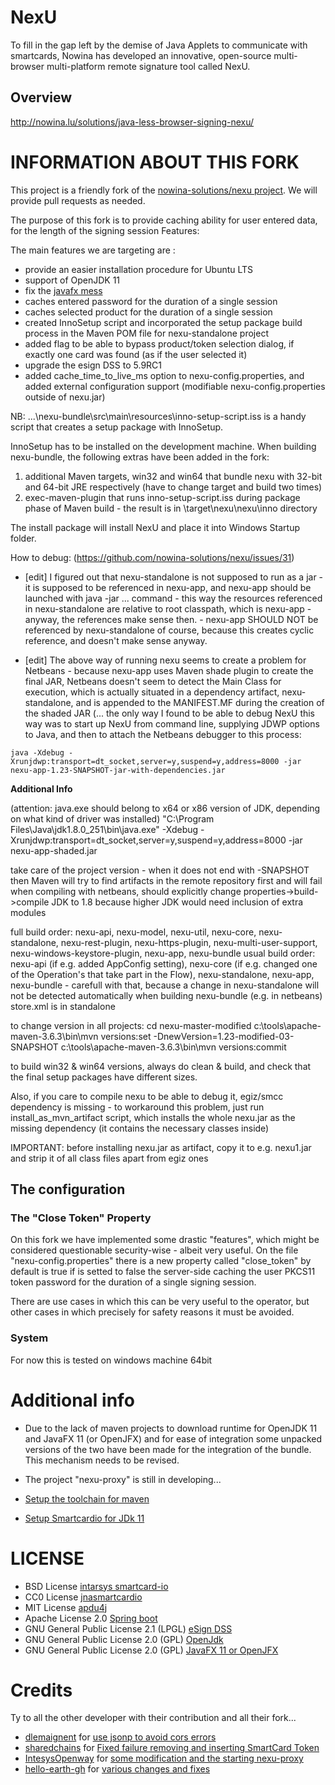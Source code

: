 # NexU

To fill in the gap left by the demise of Java Applets to communicate with smartcards, 
Nowina has developed an innovative, open-source multi-browser multi-platform remote 
signature tool called NexU.

## Overview 

http://nowina.lu/solutions/java-less-browser-signing-nexu/

# INFORMATION ABOUT THIS FORK

This project is a friendly fork of the [nowina-solutions/nexu project](https://github.com/nowina-solutions/nexu). We will provide pull requests as needed.

The purpose of this fork is to provide caching ability for user entered data, for the length of the signing session
Features:

The main features we are targeting are :

* provide an easier installation procedure for Ubuntu LTS
* support of OpenJDK 11
* fix the [javafx mess](https://stackoverflow.com/questions/18547362/javafx-and-openjdk)
* caches entered password for the duration of a single session
* caches selected product for the duration of a single session
* created InnoSetup script and incorporated the setup package build process in the Maven POM file for nexu-standalone project
* added flag to be able to bypass product/token selection dialog, if exactly one card was found (as if the user selected it)
* upgrade the esign DSS to 5.9RC1
* added cache_time_to_live_ms option to nexu-config.properties, and added external configuration support (modifiable nexu-config.properties outside of nexu.jar)

NB: ...\nexu-bundle\src\main\resources\inno-setup-script.iss is a handy script that creates a setup package with InnoSetup.

InnoSetup has to be installed on the development machine. When building nexu-bundle, the following extras have been added in the fork:

1) additional Maven targets, win32 and win64 that bundle nexu with 32-bit and 64-bit JRE respectively (have to change target and build two times)
2) exec-maven-plugin that runs inno-setup-script.iss during package phase of Maven build - the result is in \target\nexu\nexu\inno directory

The install package will install NexU and place it into Windows Startup folder.

How to debug: (https://github.com/nowina-solutions/nexu/issues/31)

- [edit] I figured out that nexu-standalone is not supposed to run as a jar - it is supposed to be referenced in nexu-app, and nexu-app should be launched with java -jar ... command - this way the resources referenced in nexu-standalone are relative to root classpath, which is nexu-app - anyway, the references make sense then. - nexu-app SHOULD NOT be referenced by nexu-standalone of course, because this creates cyclic reference, and doesn't make sense anyway.

- [edit] The above way of running nexu seems to create a problem for Netbeans - because nexu-app uses Maven shade plugin to create the final JAR, Netbeans doesn't seem to detect the Main Class for execution, which is actually situated in a dependency artifact, nexu-standalone, and is appended to the MANIFEST.MF during the creation of the shaded JAR (... the only way I found to be able to debug NexU this way was to start up NexU from command line, supplying JDWP options to Java, and then to attach the Netbeans debugger to this process:

```
java -Xdebug -Xrunjdwp:transport=dt_socket,server=y,suspend=y,address=8000 -jar nexu-app-1.23-SNAPSHOT-jar-with-dependencies.jar
```

**Additional Info**

(attention: java.exe should belong to x64 or x86 version of JDK, depending on what kind of driver was installed)
"C:\Program Files\Java\jdk1.8.0_251\bin\java.exe" -Xdebug -Xrunjdwp:transport=dt_socket,server=y,suspend=y,address=8000 -jar nexu-app-shaded.jar

take care of the project version - when it does not end with -SNAPSHOT then Maven will try to find artifacts in the remote repository first and will fail
when compiling with netbeans, should explicitly change properties->build->compile JDK to 1.8 because higher JDK would need inclusion of extra modules

full build order: nexu-api, nexu-model, nexu-util, nexu-core, nexu-standalone, nexu-rest-plugin, nexu-https-plugin, nexu-multi-user-support, nexu-windows-keystore-plugin, nexu-app, nexu-bundle
usual build order: nexu-api (if e.g. added AppConfig setting), nexu-core (if e.g. changed one of the Operation's that take part in the Flow), nexu-standalone, nexu-app, nexu-bundle -
carefull with that, because a change in nexu-standalone will not be detected automatically when building nexu-bundle (e.g. in netbeans)
store.xml is in standalone

to change version in all projects:
cd nexu-master-modified
c:\tools\apache-maven-3.6.3\bin\mvn versions:set -DnewVersion=1.23-modified-03-SNAPSHOT
c:\tools\apache-maven-3.6.3\bin\mvn versions:commit

to build win32 & win64 versions, always do clean & build, and check that the final setup packages have different sizes.

Also, if you care to compile nexu to be able to debug it, egiz/smcc dependency is missing - to workaround this problem, just run install_as_mvn_artifact script, which installs the whole nexu.jar as the missing dependency (it contains the necessary classes inside)

IMPORTANT: before installing nexu.jar as artifact, copy it to e.g. nexu1.jar and strip it of all class files apart from egiz ones

## The configuration

### The "Close Token" Property

On this fork we have implemented some drastic "features", which might be considered questionable security-wise - albeit very useful. On the file "nexu-config.properties" there is a new property called "close_token" by default is true if is setted to false the server-side caching the user PKCS11 token password for the duration of a single signing session. 

There are use cases in which this can be very useful to the operator, but other cases in which precisely for safety reasons it must be avoided.

### System

For now this is tested on windows machine 64bit

# Additional info

- Due to the lack of maven projects to download runtime for OpenJDK 11 and JavaFX 11 (or OpenJFX) and for ease of integration some unpacked versions of the two have been made for the integration of the bundle. This mechanism needs to be revised.

- The project "nexu-proxy" is still in developing...

- [Setup the toolchain for maven](https://maven.apache.org/guides/mini/guide-using-toolchains.html)

- [Setup Smartcardio for JDk 11](https://nicedoc.io/jnasmartcardio/jnasmartcardio)


# LICENSE

- BSD License [intarsys smartcard-io](https://github.com/mkentaro1/smartcard-io/blob/master/License.txt) 
- CC0 License [jnasmartcardio](https://github.com/jnasmartcardio/jnasmartcardio/blob/master/LICENSE)
- MIT License [apdu4j](https://github.com/martinpaljak/apdu4j/blob/master/LICENSE)
- Apache License 2.0 [Spring boot](https://github.com/spring-projects/spring-boot/blob/main/LICENSE.txt)
- GNU General Public License 2.1 (LPGL) [eSign DSS](https://github.com/esig/dss/blob/master/LICENSE)
- GNU General Public License 2.0 (GPL) [OpenJdk](https://openjdk.java.net/legal/gplv2+ce.html)
- GNU General Public License 2.0 (GPL) [JavaFX 11 or OpenJFX](https://github.com/openjdk/jfx/blob/master/LICENSE)

# Credits

Ty to all the other developer with their contribution and all their fork...

- [dlemaignent](https://github.com/dlemaignent/nexu) for [use jsonp to avoid cors errors](https://github.com/dlemaignent/nexu/commit/60aa14245f5e2ffce70aa21d214367e36f4b458b)
- [sharedchains](https://github.com/sharedchains/nexu/) for [Fixed failure removing and inserting SmartCard Token ](https://github.com/sharedchains/nexu/commit/7b2d18f361d59ba5351efc4035a8f1c6aa19fbed)
- [IntesysOpenway](https://github.com/IntesysOpenway) for [some modification and the starting nexu-proxy](https://github.com/IntesysOpenway)
- [hello-earth-gh](https://github.com/hello-earth-gh) for [various changes and fixes](https://github.com/hello-earth-gh)
